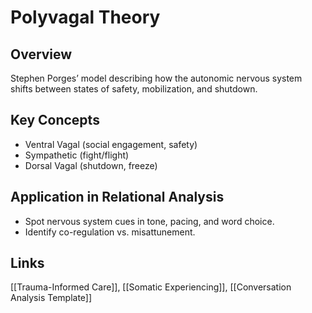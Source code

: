 <!-- @format -->

# Polyvagal Theory

## Overview

Stephen Porges’ model describing how the autonomic nervous system shifts between states of safety, mobilization, and shutdown.

## Key Concepts

- Ventral Vagal (social engagement, safety)
- Sympathetic (fight/flight)
- Dorsal Vagal (shutdown, freeze)

## Application in Relational Analysis

- Spot nervous system cues in tone, pacing, and word choice.
- Identify co-regulation vs. misattunement.

## Links

[[Trauma-Informed Care]], [[Somatic Experiencing]], [[Conversation Analysis Template]]
